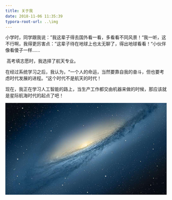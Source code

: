 ```yaml
---
title: 关于我
date: 2018-11-06 11:35:39
typora-root-url: ..\img
---
```


​        小学时，同学跟我说：”我这辈子得去国外看一看，多看看不同风景！“我一听，这不行啊，我得更厉害点：”这辈子待在地球上也太无聊了，得出地球看看！“小伙伴像看傻子一样......

​        高考填志愿时，我选择了航天专业。

​        在经过系统学习之后，我认为，“一个人的命运，当然要靠自我的奋斗，但也要考虑时代发展的进程。“这个时代不是航天的时代！

​        现在，我正在学习人工智能的路上，当生产工作都交由机器来做的时候，那应该就是星际航海时代的起点了吧！

![yh](../img/yh.jpg)